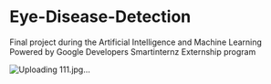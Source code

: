 # Eye-Disease-Detection
Final project during the Artificial Intelligence and Machine Learning Powered by Google Developers Smartinternz Externship program

![Uploading 111.jpg…]()


